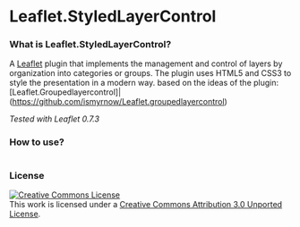 Leaflet.StyledLayerControl
===================

### What is Leaflet.StyledLayerControl?
A [Leaflet](https://github.com/Leaflet/Leaflet) plugin that implements the management and control of layers by organization into categories or groups. The plugin uses HTML5 and CSS3 to style the presentation in a modern way. 
based on the ideas of the plugin: [Leaflet.Groupedlayercontrol]|(https://github.com/ismyrnow/Leaflet.groupedlayercontrol) 

*Tested with Leaflet 0.7.3*

### How to use?
```javascript
```

### License 
<a rel="license" href="http://creativecommons.org/licenses/by/3.0/deed.en_US"><img alt="Creative Commons License" style="border-width:0" src="http://i.creativecommons.org/l/by/3.0/88x31.png" /></a><br />This work is licensed under a <a rel="license" href="http://creativecommons.org/licenses/by/3.0/deed.en_US">Creative Commons Attribution 3.0 Unported License</a>.

